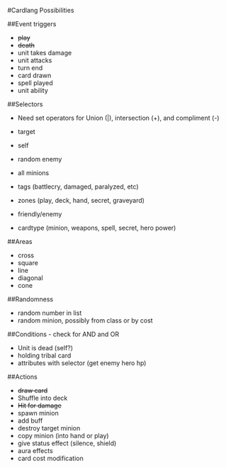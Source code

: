 #Cardlang Possibilities

##Event triggers
* ~~play~~
* ~~death~~
* unit takes damage
* unit attacks
* turn end
* card drawn
* spell played
* unit ability

##Selectors
* Need set operators for Union (|), intersection (+), and compliment (-)
* target
* self
* random enemy
* all minions

* tags (battlecry, damaged, paralyzed, etc)
* zones (play, deck, hand, secret, graveyard)
* friendly/enemy
* cardtype (minion, weapons, spell, secret, hero power)

##Areas
* cross
* square
* line
* diagonal
* cone


##Randomness
* random number in list
* random minion, possibly from class or by cost

##Conditions - check for AND and OR
* Unit is dead (self?)
* holding tribal card
* attributes with selector (get enemy hero hp)


##Actions
* ~~draw card~~
* Shuffle into deck
* ~~Hit for damage~~
* spawn minion
* add buff
* destroy target minion
* copy minion (into hand or play)
* give status effect (silence, shield)
* aura effects
* card cost modification